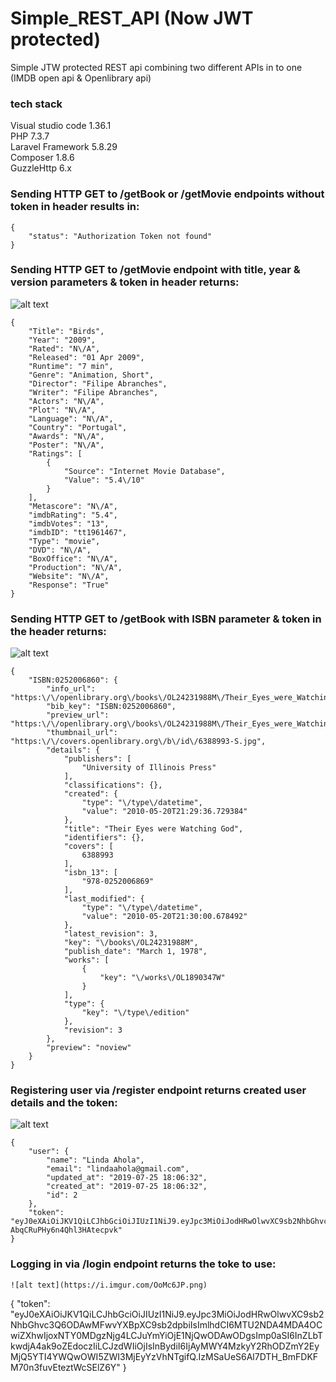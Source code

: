 # Simple_REST_API (Now JWT protected)
Simple JTW protected REST api combining two different APIs in to one (IMDB open api & Openlibrary api)

### tech stack
Visual studio code 1.36.1  
PHP 7.3.7  
Laravel Framework 5.8.29  
Composer 1.8.6  
GuzzleHttp 6.x  



### Sending HTTP GET to /getBook or /getMovie endpoints without token in header results in:
```
{
    "status": "Authorization Token not found"
}
```


### Sending HTTP GET to /getMovie endpoint with title, year & version parameters & token in header returns:
![alt text](https://i.imgur.com/pDPdsTb.png)
```
{
    "Title": "Birds",
    "Year": "2009",
    "Rated": "N\/A",
    "Released": "01 Apr 2009",
    "Runtime": "7 min",
    "Genre": "Animation, Short",
    "Director": "Filipe Abranches",
    "Writer": "Filipe Abranches",
    "Actors": "N\/A",
    "Plot": "N\/A",
    "Language": "N\/A",
    "Country": "Portugal",
    "Awards": "N\/A",
    "Poster": "N\/A",
    "Ratings": [
        {
            "Source": "Internet Movie Database",
            "Value": "5.4\/10"
        }
    ],
    "Metascore": "N\/A",
    "imdbRating": "5.4",
    "imdbVotes": "13",
    "imdbID": "tt1961467",
    "Type": "movie",
    "DVD": "N\/A",
    "BoxOffice": "N\/A",
    "Production": "N\/A",
    "Website": "N\/A",
    "Response": "True"
}
```


### Sending HTTP GET to /getBook with ISBN parameter & token in the header returns:
![alt text](https://i.imgur.com/t23vafg.png)
```
{
    "ISBN:0252006860": {
        "info_url": "https:\/\/openlibrary.org\/books\/OL24231988M\/Their_Eyes_were_Watching_God",
        "bib_key": "ISBN:0252006860",
        "preview_url": "https:\/\/openlibrary.org\/books\/OL24231988M\/Their_Eyes_were_Watching_God",
        "thumbnail_url": "https:\/\/covers.openlibrary.org\/b\/id\/6388993-S.jpg",
        "details": {
            "publishers": [
                "University of Illinois Press"
            ],
            "classifications": {},
            "created": {
                "type": "\/type\/datetime",
                "value": "2010-05-20T21:29:36.729384"
            },
            "title": "Their Eyes were Watching God",
            "identifiers": {},
            "covers": [
                6388993
            ],
            "isbn_13": [
                "978-0252006869"
            ],
            "last_modified": {
                "type": "\/type\/datetime",
                "value": "2010-05-20T21:30:00.678492"
            },
            "latest_revision": 3,
            "key": "\/books\/OL24231988M",
            "publish_date": "March 1, 1978",
            "works": [
                {
                    "key": "\/works\/OL1890347W"
                }
            ],
            "type": {
                "key": "\/type\/edition"
            },
            "revision": 3
        },
        "preview": "noview"
    }
}
```


### Registering user via /register endpoint returns created user details and the token:
![alt text](https://i.imgur.com/IE6Jwr3.png)
```
{
    "user": {
        "name": "Linda Ahola",
        "email": "lindaahola@gmail.com",
        "updated_at": "2019-07-25 18:06:32",
        "created_at": "2019-07-25 18:06:32",
        "id": 2
    },
    "token": "eyJ0eXAiOiJKV1QiLCJhbGciOiJIUzI1NiJ9.eyJpc3MiOiJodHRwOlwvXC9sb2NhbGhvc3Q6ODAwMFwvYXBpXC9yZWdpc3RlciIsImlhdCI6MTU2NDA3Nzk5MiwiZXhwIjoxNTY0MDgxNTkyLCJuYmYiOjE1NjQwNzc5OTIsImp0aSI6IkxWMEhqZjlFWFhtNmRZNFAiLCJzdWIiOjIsInBydiI6IjAyMWY4MzkyY2RhODZmY2EyMjQ5YTI4YWQwOWI5ZWI3MjEyYzVhNTgifQ.rLwG25kmuuNs4yKKG1-AbqCRuPHy6n4Qhl3HAtecpvk"
}
```


### Logging in via /login endpoint returns the toke to use:
```
![alt text](https://i.imgur.com/OoMc6JP.png)
```
{
    "token": "eyJ0eXAiOiJKV1QiLCJhbGciOiJIUzI1NiJ9.eyJpc3MiOiJodHRwOlwvXC9sb2NhbGhvc3Q6ODAwMFwvYXBpXC9sb2dpbiIsImlhdCI6MTU2NDA4MDA4OCwiZXhwIjoxNTY0MDgzNjg4LCJuYmYiOjE1NjQwODAwODgsImp0aSI6InZLbTkwdjA4ak9oZEdoczIiLCJzdWIiOjIsInBydiI6IjAyMWY4MzkyY2RhODZmY2EyMjQ5YTI4YWQwOWI5ZWI3MjEyYzVhNTgifQ.IzMSaUeS6Al7DTH_BmFDKFM70n3fuvEteztWcSElZ6Y"
}
```
